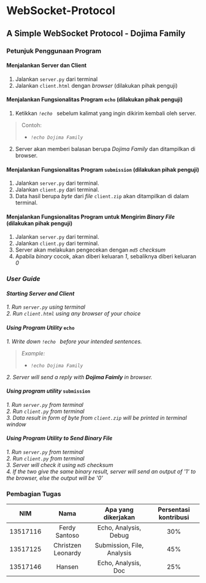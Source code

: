 # WebSocket-Protocol
## A Simple WebSocket Protocol - Dojima Family


### Petunjuk Penggunaan Program

#### Menjalankan Server dan Client
 1. Jalankan `server.py` dari terminal  
 2. Jalankan `client.html` dengan *browser* (dilakukan pihak penguji)  

#### Menjalankan Fungsionalitas Program `echo`  (dilakukan pihak penguji)
 1. Ketikkan *`!echo `* sebelum kalimat yang ingin dikirim kembali oleh server.  
> Contoh:  
> - *`!echo Dojima Family`*  

 2. Server akan memberi balasan berupa *Dojima Family* dan ditampilkan di browser.  

#### Menjalankan Fungsionalitas Program `submission` (dilakukan pihak penguji)
 1. Jalankan `server.py` dari terminal.  
 2. Jalankan `client.py` dari terminal.  
 3. Data hasil berupa *byte* dari *file* `client.zip` akan ditampilkan di dalam terminal.

#### Menjalankan Fungsionalitas Program untuk Mengirim *Binary File* (dilakukan pihak penguji)
 1. Jalankan `server.py` dari terminal.   
 2. Jalankan `client.py` dari terminal.   
 3. Server akan melakukan pengecekan dengan *`md5` checksum*   
 4. Apabila *binary* cocok, akan diberi keluaran *1*, sebaliknya diberi keluaran *0*   


### *User Guide*

#### *Starting Server and Client*
*1. Run `server.py` using terminal*  
*2. Run `client.html` using any browser of your choice*  

#### *Using Program Utility* `echo`  
*1. Write down `!echo ` before your intended sentences.*  
> *Example:*  
> - *`!echo Dojima Family`*   

*2. Server will send a reply with **Dojima Faimly** in browser.*  

#### *Using program utility* `submission`  
*1. Run `server.py` from terminal*  
*2. Run `client.py` from terminal*  
*3. Data result in form of byte from `client.zip` will be printed in terminal window*

#### *Using Program Utility to Send Binary File*
*1. Run `server.py` from terminal*  
*2. Run `client.py` from terminal*  
*3. Server will check it using `md5` checksum*   
*4. If the two give the same binary result, server will send an output of '1' to the browser, else the output will be '0'* 


### Pembagian Tugas
| NIM      | Nama               | Apa yang dikerjakan        | Persentasi kontribusi |
|:--------:|:------------------:|:--------------------------:|:---------------------:|
| 13517116 | Ferdy Santoso      | Echo, Analysis, Debug      |                    30%|
| 13517125 | Christzen Leonardy | Submission, File, Analysis |                    45%|
| 13517146 | Hansen             | Echo, Analysis, Doc        |                    25%|
